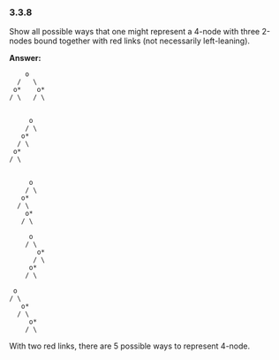 ### 3.3.8

Show all possible ways that one might represent a 4-node with three 2-nodes bound together with red links (not necessarily left-leaning).

**Answer:**


```
    o
  /   \
 o*    o*
/ \   / \


     o
    / \
   o*
  / \
 o*
/ \


     o
    / \
   o*
  / \
    o*
   / \

     o
    / \
       o*
      / \
     o*
    / \

 o
/ \
   o*
  / \
     o*
    / \
```
With two red links, there are 5 possible ways to represent 4-node.

